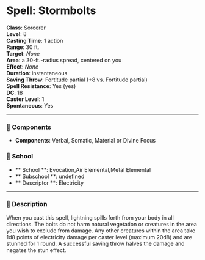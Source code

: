 
# Spell: Stormbolts
**Class**: Sorcerer  
**Level**: 8  
**Casting Time**: 1 action  
**Range**: 30 ft.  
**Target**: _None_  
**Area**: a 30-ft.-radius spread, centered on you  
**Effect**: _None_  
**Duration**: instantaneous  
**Saving Throw**: Fortitude partial (+8 vs. Fortitude partial)  
**Spell Resistance**: Yes (yes)  
**DC**: 18  
**Caster Level**: 1  
**Spontaneous**: Yes

---

### 🔮 Components
- **Components**: Verbal, Somatic, Material or Divine Focus

### 🏫 School
- ** School **: Evocation,Air Elemental,Metal Elemental
- ** Subschool **: undefined
- ** Descriptor **: Electricity
---

### 📜 Description
When you cast this spell, lightning spills forth from your body in all directions. The bolts do not harm natural vegetation or creatures in the area you wish to exclude from damage. Any other creatures within the area take 1d8 points of electricity damage per caster level (maximum 20d8) and are stunned for 1 round. A successful saving throw halves the damage and negates the stun effect.
